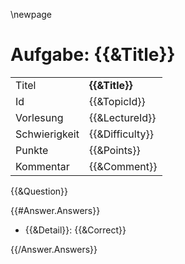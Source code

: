 \newpage

# Aufgabe: {{&Title}}

|               |                |
|---------------|----------------|
| Titel         | **{{&Title}}**  |
| Id            | {{&TopicId}}    |
| Vorlesung     | {{&LectureId}}  |
| Schwierigkeit | {{&Difficulty}} |
| Punkte        | {{&Points}}     |
| Kommentar     | {{&Comment}}    |

{{&Question}}

{{\#Answer.Answers}}

-   {{&Detail}}: {{&Correct}}

{{/Answer.Answers}}
